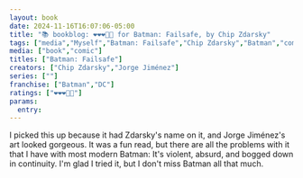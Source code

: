 ```yaml
---
layout: book
date: 2024-11-16T16:07:06-05:00
title: "📚 bookblog: ❤️❤️❤️🖤🖤 for Batman: Failsafe, by Chip Zdarsky"
tags: ["media","Myself","Batman: Failsafe","Chip Zdarsky","Batman","comics","Jorge Jiménez"]
media: ["book","comic"]
titles: ["Batman: Failsafe"]
creators: ["Chip Zdarsky","Jorge Jiménez"]
series: [""]
franchise: ["Batman","DC"]
ratings: ["❤️❤️❤️🖤🖤"]
params:
  entry:
---
```


I picked this up because it had Zdarsky's name on it, and Jorge Jiménez's art looked gorgeous. It was a fun read, but there are all the problems with it that I have with most modern Batman: It's violent, absurd, and bogged down in continuity. I'm glad I tried it, but I don't miss Batman all that much.
